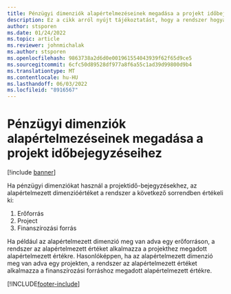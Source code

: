 ```yaml
---
title: Pénzügyi dimenziók alapértelmezéseinek megadása a projekt időbejegyzéseihez
description: Ez a cikk arról nyújt tájékoztatást, hogy a rendszer hogyan alkalmazza az alapértelmezett pénzügyi dimenziókat az időbejegyzésekre.
author: stsporen
ms.date: 01/24/2022
ms.topic: article
ms.reviewer: johnmichalak
ms.author: stsporen
ms.openlocfilehash: 9863738a2d6d0e001961554043939f62f65d9ce5
ms.sourcegitcommit: 6cfc50d89528df977a8f6a55c1ad39d99800d9b4
ms.translationtype: MT
ms.contentlocale: hu-HU
ms.lasthandoff: 06/03/2022
ms.locfileid: "8916567"
---
```

# <a name="defaulting-financial-dimensions-for-project-time-entries"></a>Pénzügyi dimenziók alapértelmezéseinek megadása a projekt időbejegyzéseihez

[!include [banner](../includes/banner.md)]

Ha pénzügyi dimenziókat használ a projektidő-bejegyzésekhez, az alapértelmezett dimenzióértéket a rendszer a következő sorrendben értékeli ki:

1. Erőforrás
2. Project
3. Finanszírozási forrás

Ha például az alapértelmezett dimenzió meg van adva egy erőforráson, a rendszer az alapértelmezett értéket alkalmazza a projekthez megadott alapértelmezett értékre. Hasonlóképpen, ha az alapértelmezett dimenzió meg van adva egy projekten, a rendszer az alapértelmezett értéket alkalmazza a finanszírozási forráshoz megadott alapértelmezett értékre.

[!INCLUDE[footer-include](../includes/footer-banner.md)]
